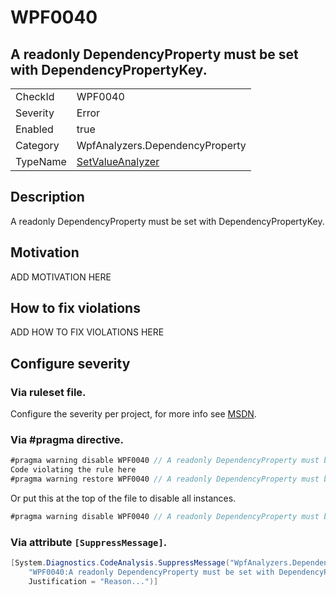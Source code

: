 # WPF0040
## A readonly DependencyProperty must be set with DependencyPropertyKey.

<!-- start generated table -->
<table>
<tr>
  <td>CheckId</td>
  <td>WPF0040</td>
</tr>
<tr>
  <td>Severity</td>
  <td>Error</td>
</tr>
<tr>
  <td>Enabled</td>
  <td>true</td>
</tr>
<tr>
  <td>Category</td>
  <td>WpfAnalyzers.DependencyProperty</td>
</tr>
<tr>
  <td>TypeName</td>
  <td><a href="https://github.com/DotNetAnalyzers/WpfAnalyzers/blob/master/WpfAnalyzers.Analyzers/SetValueAnalyzer.cs">SetValueAnalyzer</a></td>
</tr>
</table>
<!-- end generated table -->

## Description

A readonly DependencyProperty must be set with DependencyPropertyKey.

## Motivation

ADD MOTIVATION HERE

## How to fix violations

ADD HOW TO FIX VIOLATIONS HERE

<!-- start generated config severity -->
## Configure severity

### Via ruleset file.

Configure the severity per project, for more info see [MSDN](https://msdn.microsoft.com/en-us/library/dd264949.aspx).

### Via #pragma directive.
```C#
#pragma warning disable WPF0040 // A readonly DependencyProperty must be set with DependencyPropertyKey.
Code violating the rule here
#pragma warning restore WPF0040 // A readonly DependencyProperty must be set with DependencyPropertyKey.
```

Or put this at the top of the file to disable all instances.
```C#
#pragma warning disable WPF0040 // A readonly DependencyProperty must be set with DependencyPropertyKey.
```

### Via attribute `[SuppressMessage]`.

```C#
[System.Diagnostics.CodeAnalysis.SuppressMessage("WpfAnalyzers.DependencyProperty", 
    "WPF0040:A readonly DependencyProperty must be set with DependencyPropertyKey.", 
    Justification = "Reason...")]
```
<!-- end generated config severity -->
